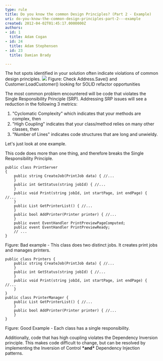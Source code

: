 ```yaml
---
type: rule
title: Do you know the common Design Principles? (Part 2 - Example)
uri: do-you-know-the-common-design-principles-part-2---example
created: 2012-04-02T01:45:17.0000000Z
authors:
- id: 1
  title: Adam Cogan
- id: 24
  title: Adam Stephensen
- id: 23
  title: Damian Brady

---
```


 The hot spots identified in your solution often indicate violations of common design principles.   ​![](/SoftwareDevelopment/RulestobetterArchitectureandCodeReview/PublishingImages/CodeMetrics_3.png)
Figure: Check Address.Save() and Customer.LoadCustomer() looking for SOLID refactor opportunities

The most common problem encountered will be code that violates the Single Responsibility Principle (SRP). Addressing SRP issues will see a reduction in the following 3 metrics:

1. "Cyclomatic Complexity" which indicates that your methods are complex, then
2. "High Coupling" indicates that your class/method relies on many other classes, then
3. "Number of Lines" indicates code structures that are long and unwieldy.


Let's just look at one example.

This code does more than one thing, and therefore breaks the Single Responsibility Principle.


```
public class PrintServer 
{
    public string CreateJob(PrintJob data) { //...
    }
    public int GetStatus(string jobId) { //...
    }
    public void Print(string jobId, int startPage, int endPage) { //...
    }
    public List GetPrinterList() { //...
    }
    public bool AddPrinter(Printer printer) { //...
    }
    public event EventHandler PrintPreviewPageComputed;
    public event EventHandler PrintPreviewReady;
    // ...
}
```


Figure: Bad example - This class does two distinct jobs. It creates print jobs and manages printers.


```
public class Printers {
    public string CreateJob(PrintJob data) { //...
    }
    public int GetStatus(string jobId) { //...
    }
    public void Print(string jobId, int startPage, int endPage) { //...
    }
}
public class PrinterManager {
    public List GetPrinterList() { //...
    }
    public bool AddPrinter(Printer printer) { //...
    }
}
```


Figure: Good Example - Each class has a single responsibility.

Additionally, code that has high coupling violates the Dependency Inversion principle. This makes code difficult to change, but can be resolved by implementing the Inversion of Control **\*and\*** Dependency Injection patterns.

